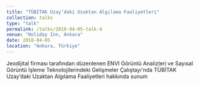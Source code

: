 ```yaml
---
title: "TÜBİTAK Uzay’daki Uzaktan Algılama Faaliyetleri"
collection: talks
type: "talk"
permalink: /talks/2018-04-05-talk-4
venue: "Holiday Inn, Ankara"
date: 2018-04-05
location: "Ankara, Türkiye"
---
```


Jeodijital firması tarafından düzenlenen ENVI Görüntü Analizleri ve Sayısal Görüntü İşleme Teknolojilerindeki Gelişmeler Çalıştayı'nda TÜBİTAK Uzay’daki Uzaktan Algılama Faaliyetleri hakkında sunum
